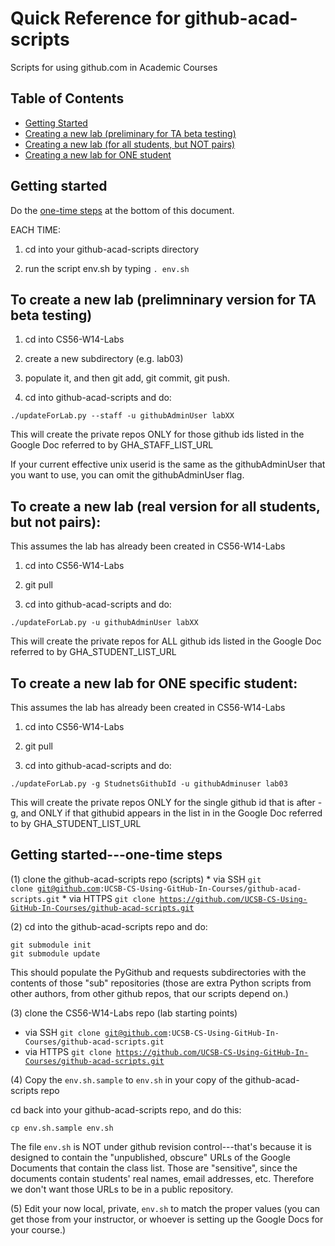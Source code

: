 # Quick Reference for github-acad-scripts

Scripts for using github.com in Academic Courses

## Table of Contents
* [Getting Started](https://github.com/UCSB-CS-Using-GitHub-In-Courses/github-acad-scripts/blob/master/QUICK-REFERENCE.md#getting-started)
* [Creating a new lab (preliminary for TA beta testing)](https://github.com/UCSB-CS-Using-GitHub-In-Courses/github-acad-scripts/blob/master/QUICK-REFERENCE.md#to-create-a-new-lab-prelimninary-version-for-ta-beta-testing)
* [Creating a new lab (for all students, but NOT pairs)](https://github.com/UCSB-CS-Using-GitHub-In-Courses/github-acad-scripts/blob/master/QUICK-REFERENCE.md#to-create-a-new-lab-real-version-for-all-students-but-not-pairs)
* [Creating a new lab for ONE student](https://github.com/UCSB-CS-Using-GitHub-In-Courses/github-acad-scripts/blob/master/QUICK-REFERENCE.md#to-create-a-new-lab-for-one-specific-student)


## Getting started

Do the [one-time steps](https://github.com/UCSB-CS-Using-GitHub-In-Courses/github-acad-scripts/blob/master/QUICK-REFERENCE.md#getting-started---one-time-steps) at the bottom of this document.

EACH TIME: 

1. cd into your github-acad-scripts directory

2. run the script env.sh by typing 
 ```. env.sh```
 
## To create a new lab (prelimninary version for TA beta testing)

1. cd into CS56-W14-Labs

2. create a new subdirectory (e.g. lab03)

3. populate it, and then git add, git commit, git push.

4. cd into github-acad-scripts and do:

 ```./updateForLab.py --staff -u githubAdminUser labXX```
 
This will create the private repos ONLY for those github ids listed in the Google Doc referred to by GHA_STAFF_LIST_URL
 
If your current effective unix userid is the same as the githubAdminUser that you want to use, you can omit the githubAdminUser flag.
 
## To create a new lab (real version for all students, but not pairs):

This assumes the lab has already been created in CS56-W14-Labs

1. cd into CS56-W14-Labs

2. git pull

3. cd into github-acad-scripts and do:

 ```./updateForLab.py -u githubAdminUser labXX ```
 
This will create the private repos for ALL github ids listed in the Google Doc referred to by GHA_STUDENT_LIST_URL
 
 
## To create a new lab for ONE specific student:

This assumes the lab has already been created in CS56-W14-Labs

1. cd into CS56-W14-Labs

2. git pull

3. cd into github-acad-scripts and do:

 ```./updateForLab.py -g StudnetsGithubId -u githubAdminuser lab03```
 

 This will create the private repos ONLY for the single github id that is after -g, and ONLY if that githubid appears in the list in in the Google Doc referred to by GHA_STUDENT_LIST_URL


## Getting started---one-time steps

(1) clone the github-acad-scripts repo (scripts)
    * via SSH <code>git clone git@github.com:UCSB-CS-Using-GitHub-In-Courses/github-acad-scripts.git</code>
    * via HTTPS <code>git clone https://github.com/UCSB-CS-Using-GitHub-In-Courses/github-acad-scripts.git</code>
    
(2) cd into the github-acad-scripts repo and do:

```
git submodule init 
git submodule update
```
 This should populate the PyGithub and requests subdirectories with the contents of those "sub" repositories (those     are extra Python scripts from other authors, from other github repos, that our scripts depend on.)
 
(3) clone the CS56-W14-Labs repo (lab starting points)

* via SSH <code>git clone git@github.com:UCSB-CS-Using-GitHub-In-Courses/github-acad-scripts.git</code>
* via HTTPS <code>git clone https://github.com/UCSB-CS-Using-GitHub-In-Courses/github-acad-scripts.git</code>

(4) Copy the <code>env.sh.sample</code> to <code>env.sh</code> in your copy of the github-acad-scripts repo

cd back into your github-acad-scripts repo, and do this:

 ```cp env.sh.sample env.sh```
 
The file <code>env.sh</code> is NOT under github revision control---that's because it is designed to contain the "unpublished, obscure" URLs of the Google Documents that contain the class list.    Those are "sensitive", since the documents contain students' real names, email addresses, etc.  Therefore we don't want those URLs to be in a public repository.

(5) Edit your now local, private, <code>env.sh</code> to match the proper values (you can get those from your instructor, or whoever is setting up the Google Docs for your course.)


